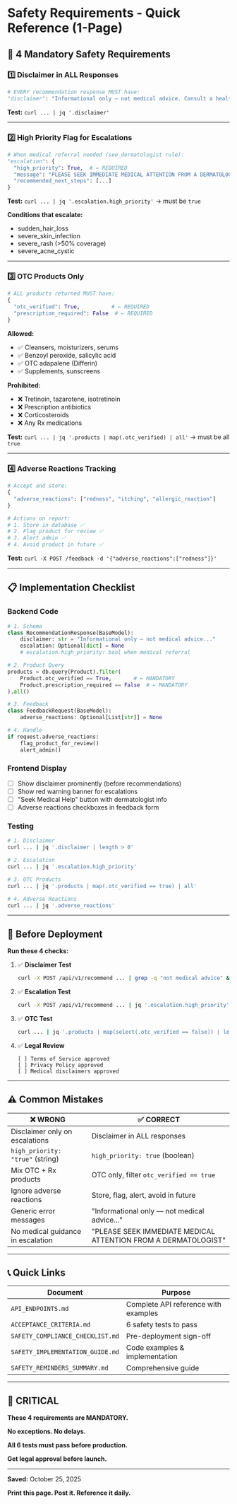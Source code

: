 # Safety Requirements - Quick Reference (1-Page)

## 🚨 4 Mandatory Safety Requirements

### 1️⃣ Disclaimer in ALL Responses

```python
# EVERY recommendation response MUST have:
"disclaimer": "Informational only — not medical advice. Consult a healthcare professional for medical concerns."
```

**Test:** `curl ... | jq '.disclaimer'`

---

### 2️⃣ High Priority Flag for Escalations

```python
# When medical referral needed (see_dermatologist rule):
"escalation": {
  "high_priority": True,  # ← REQUIRED
  "message": "PLEASE SEEK IMMEDIATE MEDICAL ATTENTION FROM A DERMATOLOGIST",
  "recommended_next_steps": [...]
}
```

**Test:** `curl ... | jq '.escalation.high_priority'` → must be `true`

**Conditions that escalate:**

- sudden_hair_loss
- severe_skin_infection
- severe_rash (>50% coverage)
- severe_acne_cystic

---

### 3️⃣ OTC Products Only

```python
# ALL products returned MUST have:
{
  "otc_verified": True,          # ← REQUIRED
  "prescription_required": False  # ← REQUIRED
}
```

**Allowed:**

- ✅ Cleansers, moisturizers, serums
- ✅ Benzoyl peroxide, salicylic acid
- ✅ OTC adapalene (Differin)
- ✅ Supplements, sunscreens

**Prohibited:**

- ❌ Tretinoin, tazarotene, isotretinoin
- ❌ Prescription antibiotics
- ❌ Corticosteroids
- ❌ Any Rx medications

**Test:** `curl ... | jq '.products | map(.otc_verified) | all'` → must be all `true`

---

### 4️⃣ Adverse Reactions Tracking

```python
# Accept and store:
{
  "adverse_reactions": ["redness", "itching", "allergic_reaction"]
}

# Actions on report:
# 1. Store in database ✅
# 2. Flag product for review ✅
# 3. Alert admin ✅
# 4. Avoid product in future ✅
```

**Test:** `curl -X POST /feedback -d '{"adverse_reactions":["redness"]}'`

---

## 📋 Implementation Checklist

### Backend Code

```python
# 1. Schema
class RecommendationResponse(BaseModel):
    disclaimer: str = "Informational only — not medical advice..."
    escalation: Optional[dict] = None
    # escalation.high_priority: bool when medical referral

# 2. Product Query
products = db.query(Product).filter(
    Product.otc_verified == True,       # ← MANDATORY
    Product.prescription_required == False  # ← MANDATORY
).all()

# 3. Feedback
class FeedbackRequest(BaseModel):
    adverse_reactions: Optional[List[str]] = None

# 4. Handle
if request.adverse_reactions:
    flag_product_for_review()
    alert_admin()
```

### Frontend Display

- [ ] Show disclaimer prominently (before recommendations)
- [ ] Show red warning banner for escalations
- [ ] "Seek Medical Help" button with dermatologist info
- [ ] Adverse reactions checkboxes in feedback form

### Testing

```bash
# 1. Disclaimer
curl ... | jq '.disclaimer | length > 0'

# 2. Escalation
curl ... | jq '.escalation.high_priority'

# 3. OTC Products
curl ... | jq '.products | map(.otc_verified == true) | all'

# 4. Adverse Reactions
curl ... | jq '.adverse_reactions'
```

---

## 🎯 Before Deployment

**Run these 4 checks:**

1. ✅ **Disclaimer Test**

   ```bash
   curl -X POST /api/v1/recommend ... | grep -q "not medical advice" && echo "PASS" || echo "FAIL"
   ```

2. ✅ **Escalation Test**

   ```bash
   curl -X POST /api/v1/recommend ... | jq '.escalation.high_priority' | grep -q "true" && echo "PASS" || echo "FAIL"
   ```

3. ✅ **OTC Test**

   ```bash
   curl ... | jq '.products | map(select(.otc_verified == false)) | length' | grep -q "0" && echo "PASS" || echo "FAIL"
   ```

4. ✅ **Legal Review**
   ```
   [ ] Terms of Service approved
   [ ] Privacy Policy approved
   [ ] Medical disclaimers approved
   ```

---

## ⚠️ Common Mistakes

| ❌ WRONG                          | ✅ CORRECT                                                     |
| --------------------------------- | -------------------------------------------------------------- |
| Disclaimer only on escalations    | Disclaimer in ALL responses                                    |
| `high_priority: "true"` (string)  | `high_priority: true` (boolean)                                |
| Mix OTC + Rx products             | OTC only, filter `otc_verified == true`                        |
| Ignore adverse reactions          | Store, flag, alert, avoid in future                            |
| Generic error messages            | "Informational only — not medical advice..."                   |
| No medical guidance in escalation | "PLEASE SEEK IMMEDIATE MEDICAL ATTENTION FROM A DERMATOLOGIST" |

---

## 📞 Quick Links

| Document                         | Purpose                              |
| -------------------------------- | ------------------------------------ |
| `API_ENDPOINTS.md`               | Complete API reference with examples |
| `ACCEPTANCE_CRITERIA.md`         | 6 safety tests to pass               |
| `SAFETY_COMPLIANCE_CHECKLIST.md` | Pre-deployment sign-off              |
| `SAFETY_IMPLEMENTATION_GUIDE.md` | Code examples & implementation       |
| `SAFETY_REMINDERS_SUMMARY.md`    | Comprehensive guide                  |

---

## 🔴 CRITICAL

**These 4 requirements are MANDATORY.**

**No exceptions. No delays.**

**All 6 tests must pass before production.**

**Get legal approval before launch.**

---

**Saved:** October 25, 2025

**Print this page. Post it. Reference it daily.**
